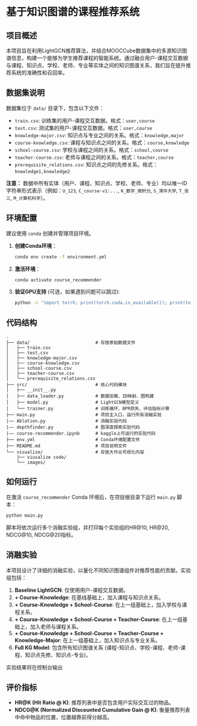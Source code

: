 # 基于知识图谱的课程推荐系统

## 项目概述

本项目旨在利用LightGCN推荐算法，并结合MOOCCube数据集中的多源知识图谱信息，构建一个能够为学生推荐课程的智能系统。通过融合用户-课程交互数据与课程、知识点、学校、老师、专业等实体之间的知识图谱关系，我们旨在提升推荐系统的准确性和召回率。

## 数据集说明

数据集位于 `data/` 目录下，包含以下文件：

*   `train.csv`: 训练集的用户-课程交互数据。格式：`user,course`
*   `test.csv`: 测试集的用户-课程交互数据。格式：`user,course`
*   `knowledge-major.csv`: 知识点与专业之间的关系。格式：`knowledge,major`
*   `course-knowledge.csv`: 课程与知识点之间的关系。格式：`course,knowledge`
*   `school-course.csv`: 学校与课程之间的关系。格式：`school,course`
*   `teacher-course.csv`: 老师与课程之间的关系。格式：`teacher,course`
*   `prerequisite_relations.csv`: 知识点之间的先修关系。格式：`knowledge1,knowledge2`

**注意：** 数据中所有实体（用户、课程、知识点、学校、老师、专业）均以唯一ID字符串形式表示（例如：`U_123`, `C_course-v1:...`, `K_数学_微积分`, `S_清华大学`, `T_张三`, `M_计算机科学`）。

## 环境配置

建议使用 `conda` 创建并管理项目环境。

1.  **创建Conda环境**：
    ```bash
    conda env create -f environment.yml
    ```
2.  **激活环境**：
    ```bash
    conda activate course_recommender
    ```
3.  **验证GPU支持** (可选，如果遇到问题可以跳过):
    ```bash
    python -c "import torch; print(torch.cuda.is_available()); print(torch.cuda.device_count())"
    ```

## 代码结构

```
.
├── data/                         # 存放原始数据文件
│   ├── train.csv
│   ├── test.csv
│   ├── knowledge-major.csv
│   ├── course-knowledge.csv
│   ├── school-course.csv
│   ├── teacher-course.csv
│   └── prerequisite_relations.csv
├── src/                          # 核心代码模块
│   ├── __init__.py
│   ├── data_loader.py            # 数据加载、ID映射、图构建
│   ├── model.py                  # LightGCN模型定义
│   └── trainer.py                # 训练循环、BPR损失、评估指标计算
├── main.py                       # 项目主入口，运行所有消融实验
|—— Ablation.py                   # 消融实验代码
|—— depthfinder.py                # 图深度探索实验代码
|—— course-recommender.ipynb      # kaggle上可运行的实验代码
├── env.yml                       # Conda环境配置文件
├── README.md                     # 项目说明文件
└── visualize/                    # 存放大作业可视化内容
    ├── viusalize code/
    └── images/
```

## 如何运行

在激活 `course_recommender` Conda 环境后，在项目根目录下运行 `main.py` 脚本：

```bash
python main.py
```

脚本将依次运行多个消融实验组，并打印每个实验组的HR@10, HR@20, NDCG@10, NDCG@20指标。

## 消融实验

本项目设计了详细的消融实验，以量化不同知识图谱组件对推荐性能的贡献。实验组包括：

1.  **Baseline LightGCN**: 仅使用用户-课程交互数据。
2.  **+ Course-Knowledge**: 在基线基础上，加入课程与知识点关系。
3.  **+ Course-Knowledge + School-Course**: 在上一组基础上，加入学校与课程关系。
4.  **+ Course-Knowledge + School-Course + Teacher-Course**: 在上一组基础上，加入老师与课程关系。
5.  **+ Course-Knowledge + School-Course + Teacher-Course + Knowledge-Major**: 在上一组基础上，加入知识点与专业关系。
6.  **Full KG Model**: 包含所有知识图谱关系 (课程-知识点、学校-课程、老师-课程、知识点先修、知识点-专业)。

实验结果将在控制台输出

## 评价指标

*   **HR@K (Hit Ratio @ K)**: 推荐列表中是否包含用户实际交互过的物品。
*   **NDCG@K (Normalized Discounted Cumulative Gain @ K)**: 衡量推荐列表中命中物品的位置，位置越靠前得分越高。



